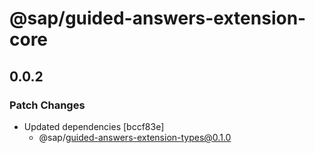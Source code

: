 # @sap/guided-answers-extension-core

## 0.0.2

### Patch Changes

-   Updated dependencies [bccf83e]
    -   @sap/guided-answers-extension-types@0.1.0
